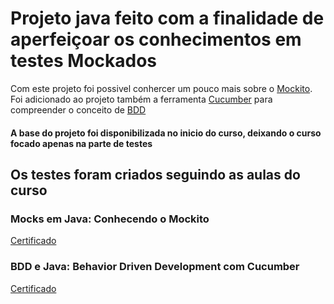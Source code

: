 # Projeto java feito com a finalidade de aperfeiçoar os conhecimentos em testes Mockados
Com este projeto foi possivel conhercer um pouco mais sobre o [Mockito](https://site.mockito.org/).
Foi adicionado ao projeto também a ferramenta [Cucumber](https://cucumber.io/) para compreender o conceito de [BDD](https://pt.wikipedia.org/wiki/Behavior_Driven_Development)
#### A base do projeto foi disponibilizada no inicio do curso, deixando o curso focado apenas na parte de testes

## Os testes foram criados seguindo as aulas do curso  
### Mocks em Java: Conhecendo o Mockito
[Certificado](https://cursos.alura.com.br/certificate/9d6f78c2-b29c-48d2-b133-b6bf9d5ab0af)

### BDD e Java: Behavior Driven Development com Cucumber
[Certificado](https://cursos.alura.com.br/certificate/0a063e97-70aa-4a2e-8891-65dc2641cfd3)
